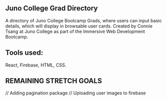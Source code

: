 ## Juno College Grad Directory

A directory of Juno College Bootcamp Grads, where users can input basic details, which will display in browsable user cards. Created by Connie Tsang at Juno College as part of the Immersive Web Development Bootcamp.

## Tools used:

React, Firebase, HTML, CSS.

## REMAINING STRETCH GOALS

// Adding pagination package
// Uploading user images to firebase
